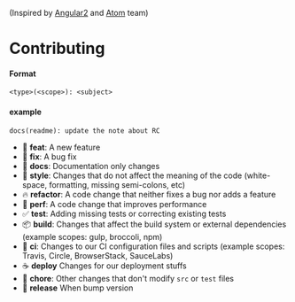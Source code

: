 (Inspired by [Angular2](https://github.com/angular/angular/blob/master/CONTRIBUTING.md) and [Atom](https://github.com/atom/atom/blob/master/CONTRIBUTING.md) team)

# Contributing

#### Format  
`<type>(<scope>): <subject>`
#### example  
`docs(readme): update the note about RC`

* :tada: **feat**: A new feature
* :bug: **fix**: A bug fix
* :memo: **docs**: Documentation only changes
* :art: **style**: Changes that do not affect the meaning of the code (white-space, formatting, missing
  semi-colons, etc)
* :fire: **refactor**: A code change that neither fixes a bug nor adds a feature
* :racehorse: **perf**: A code change that improves performance
* :white_check_mark: **test**: Adding missing tests or correcting existing tests
* :package: **build**: Changes that affect the build system or external dependencies (example scopes: gulp, broccoli, npm)
* :green_heart: **ci**: Changes to our CI configuration files and scripts (example scopes: Travis, Circle, BrowserStack, SauceLabs)
* :coffee: **deploy** Changes for our deployment stuffs
* :flags: **chore**: Other changes that don't modify `src` or `test` files
* :beers: **release** When bump version
